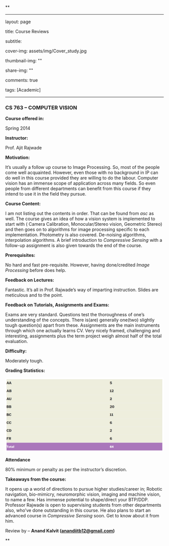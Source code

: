 **

---

layout: page

title: Course Reviews

subtitle:

cover-img: assets/img/Cover_study.jpg

thumbnail-img: ""

share-img: ""

comments: true

tags: [Academic]

---

  
  

### CS 763 – COMPUTER VISION

  
  

**Course offered in:**

  
  

Spring 2014

  
  

**Instructor:**

  
  

Prof. Ajit Rajwade


**Motivation:** 

It’s usually a follow up course to Image Processing. So, most of the people come well acquainted. However, even those with no background in IP can do well in this course provided they are willing to do the labour. Computer vision has an immense scope of application across many fields. So even people from different departments can benefit from this course if they intend to use it in the field they pursue.
  

**Course Content:**

  
  
I am not listing out the contents in order. That can be found from _asc_ as well. The course gives an idea of how a vision system is implemented to start with ( Camera Calibration, Monocular/Stereo vision, Geometric Stereo) and then goes on to algorithms for image processing specific to each implementation. Photometry is also covered. De-noising algorithms, interpolation algorithms. A brief introduction to _Compressive Sensing_ with a follow-up assignment is also given towards the end of the course.

  
  

**Prerequisites:**

  
  

No hard and fast pre-requisite. However, having done/credited _Image Processing_ before does help.

  
  

**Feedback on Lectures:**

  
  

Fantastic. It’s all in Prof. Rajwade’s way of imparting instruction. Slides are meticulous and to the point.

  
  

**Feedback on Tutorials, Assignments and Exams:**

  
  

Exams are very standard. Questions test the thoroughness of one’s understanding of the concepts. There is(are) generally one(two) slightly tough question(s) apart from these. Assignments are the main instruments through which one actually learns CV. Very nicely framed, challenging and interesting, assignments plus the term project weigh almost half of the total evaluation.
  
  

**Difficulty:**

  
  

Moderately tough.

  
  

**Grading Statistics:**

  
  

![Grades](CS763_2014.png)

  
  
**Attendance**

80% minimum or penalty as per the instructor’s discretion.

  
  

**Takeaways from the course:**

  
  
It opens up a world of directions to pursue higher studies/career in; Robotic navigation, bio-mimicry, neuromorphic vision, imaging and machine vision, to name a few. Has immense potential to shape/direct your BTP/DDP. Professor Rajwade is open to supervising students from other departments also, who’ve done outstanding in this course. He also plans to start an advanced course in _Compressive Sensing_ soon. Get to know about it from him.

  
  

Review by – **Anand Kalvit (anandiitb12@gmail.com)**










**